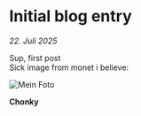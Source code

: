 # Initial blog entry
*22. Juli 2025*

Sup, first post  
Sick image from monet i believe:

![Mein Foto](../images/desktop.jpg)

**Chonky**
